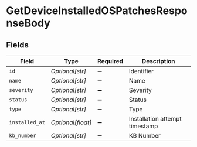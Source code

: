 # GetDeviceInstalledOSPatchesResponseBody


## Fields

| Field                          | Type                           | Required                       | Description                    |
| ------------------------------ | ------------------------------ | ------------------------------ | ------------------------------ |
| `id`                           | *Optional[str]*                | :heavy_minus_sign:             | Identifier                     |
| `name`                         | *Optional[str]*                | :heavy_minus_sign:             | Name                           |
| `severity`                     | *Optional[str]*                | :heavy_minus_sign:             | Severity                       |
| `status`                       | *Optional[str]*                | :heavy_minus_sign:             | Status                         |
| `type`                         | *Optional[str]*                | :heavy_minus_sign:             | Type                           |
| `installed_at`                 | *Optional[float]*              | :heavy_minus_sign:             | Installation attempt timestamp |
| `kb_number`                    | *Optional[str]*                | :heavy_minus_sign:             | KB Number                      |